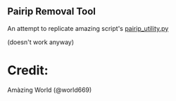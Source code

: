## Pairip Removal Tool
An attempt to replicate amazing script's [pairip_utility.py](https://t.me/c/1911893084/2)

(doesn't work anyway)
# Credit:
Amàzing World (@world669)
